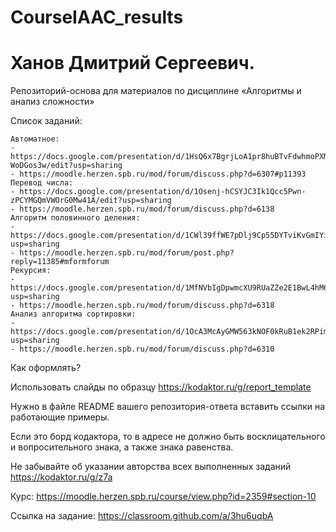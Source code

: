 # CourseIAAC_results
# Ханов Дмитрий Сергеевич.

Репозиторий-основа для материалов по дисциплине «Алгоритмы и анализ сложности»

 Список заданий:
 ```
Автоматное:
- https://docs.google.com/presentation/d/1HsQ6x7BgrjLoA1pr8huBTvFdwhmoPXMZpR-WoDGos3w/edit?usp=sharing
- https://moodle.herzen.spb.ru/mod/forum/discuss.php?d=6307#p11393
Перевод числа:
- https://docs.google.com/presentation/d/1Osenj-hCSYJC3Ik1Qcc5Pwn-zPCYMGQmVWOrG0Mw41A/edit?usp=sharing
- https://moodle.herzen.spb.ru/mod/forum/discuss.php?d=6138
Алгоритм половинного деления:
- https://docs.google.com/presentation/d/1CWl39ffWE7pDlj9Cp55DYTviKvGmIYiSSiA8b3VG2r4/edit?usp=sharing
- https://moodle.herzen.spb.ru/mod/forum/post.php?reply=11385#mformforum
Рекурсия:
- https://docs.google.com/presentation/d/1MfNVbIgDpwmcXU9RUaZZe2E1BwL4hM6TU0xJjQKmZdE/edit?usp=sharing
- https://moodle.herzen.spb.ru/mod/forum/discuss.php?d=6318
Анализ алгоритма сортировки:
- https://docs.google.com/presentation/d/1OcA3McAyGMW563kNOF0kRuB1ek2RPimjTvTgnJzjFjM/edit?usp=sharing
- https://moodle.herzen.spb.ru/mod/forum/discuss.php?d=6310
```

Как оформлять?

Использовать слайды по образцу  https://kodaktor.ru/g/report_template

Нужно в файле README вашего репозитория-ответа вставить ссылки на работающие примеры.

Если это борд кодактора, то в адресе не должно быть восклицательного и вопросительного знака, а также знака равенства.

Не забывайте об указании авторства всех выполненных заданий https://kodaktor.ru/g/z7a

Курс: https://moodle.herzen.spb.ru/course/view.php?id=2359#section-10

Ссылка на задание: https://classroom.github.com/a/3hu6uqbA
